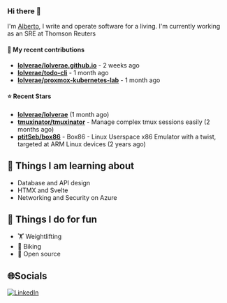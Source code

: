 ### Hi there 👋

I'm [Alberto](https://albertolvera.com), I write and operate software for a living. I'm currently working as an SRE at Thomson Reuters

#### 🚀 My recent contributions
- **[lolverae/lolverae.github.io](https://github.com/lolverae/lolverae.github.io)** - 2 weeks ago
- **[lolverae/todo-cli](https://github.com/lolverae/todo-cli)** - 1 month ago
- **[lolverae/proxmox-kubernetes-lab](https://github.com/lolverae/proxmox-kubernetes-lab)** - 1 month ago

#### ⭐ Recent Stars
- **[lolverae/lolverae](https://github.com/lolverae/lolverae)** (1 month ago)
- **[tmuxinator/tmuxinator](https://github.com/tmuxinator/tmuxinator)** - Manage complex tmux sessions easily (2 months ago)
- **[ptitSeb/box86](https://github.com/ptitSeb/box86)** - Box86 - Linux Userspace x86 Emulator with a twist, targeted at ARM Linux devices (2 years ago)

## 📖 Things I am learning about

- Database and API design
- HTMX and Svelte
- Networking and Security on Azure

## 💪 Things I do for fun

- 🏋 Weightlifting
- 🚴 Biking
- 🤼 Open source

## 🌐Socials
[![LinkedIn](https://img.shields.io/badge/LinkedIn-%230077B5.svg?logo=linkedin&logoColor=white)](https://www.linkedin.com/in/luis-alberto-olvera/)
